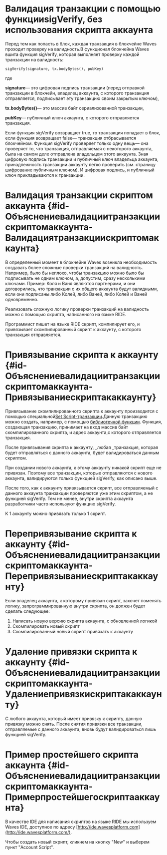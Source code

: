 # Валидация транзакции с помощью функцииsigVerify, без использования скрипта аккаунта

Перед тем как попасть в блок, каждая транзакция в блокчейне Waves проходит проверку на валидность.В функционал блокчейна Waves вшита функция sigVerify, которая выполняет проверку каждой транзакции на валидность:

```
sigVerify(signature, tx.bodyBytes(), pubKey)
```

где

**signature**— это цифровая подпись транзакции \(перед отправкой транзакции в блокчейн, владелец аккаунта, с которого транзакция отправляется, подписывает эту транзакцию своим закрытым ключом\),

**tx.bodyBytes\(\)**— это массив байт сериализованной транзакции,

**pubKey**— публичный ключ аккаунта, с которого отправляется транзакция.

Если функция sigVerify возвращает true, то транзакция попадает в блок, если функция возвращает false— транзакция отбрасывается блокчейном. Функция sigVerify проверяет только одну вещь— она проверяет то, что транзакция, отправляемая с некоторого аккаунта, была на самом деле отправлена владельцем этого аккаунта. Зная цифровую подпись транзакции и публичный ключ владельца аккаунта, принадлежность транзакции аккаунту легко проверить \(см. страницу шифрование публичным ключом\). И цифровая подпись, и публичный ключ прикладываются к транзакции.

# Валидация транзакции скриптом аккаунта {#id-Объяснениевалидациитранзакциискриптомаккаунта-Валидациятранзакциискриптомаккаунта}

В определенный момент в блокчейне Waves возникла необходимость создавать более сложные проверки транзакций на валидность. Например, было бы неплохо, чтобы транзакцию можно было бы подписывать не одним ключом, а, допустим, сразу несколькими ключами. Пример: Коля и Ваня являются партнерами, и они договорились, что транзакции с их общего аккаунта будут валидными, если они подписаны либо Колей, либо Ваней, либо Колей и Ваней одновременно.

Реализовать сложную логику проверки транзакций на валидность можно с помощью скрипта, написанного на языке RIDE.

Программист пишет на языке RIDE скрипт, компилирует его, и привязывает скомпилированный скрипт к аккаунту, с которого транзакция отправляется.

# Привязывание скрипта к аккаунту {#id-Объяснениевалидациитранзакциискриптомаккаунта-Привязываниескриптакаккаунту}

Привязывание скомпилированного скрипта к аккаунту производится с помощью специальной[Set Script-транзакции](https://docs.wavesplatform.com/en/waves-api-and-sdk/waves-node-rest-api/transactions.html#section-510c9bfa44d0430520a12c9113896f51).Данную транзакцию можно создать, например, с помощью [библиотечной функции](https://docs.wavesplatform.com/en/waves-api-and-sdk/client-libraries.html). Функция, создающая транзакцию, принимает на вход массив байт скомпилированного скрипта, и адрес аккаунта,с которого отправляется транзакция.

После привязывания скрипта к аккаунту, _любая _транзакция, которая будет отправляться с данного аккаунта, будет валидироваться данным скриптом.

При создании нового аккаунта, к этому аккаунту никакой скрипт еще не привязан. Поэтому все транзакции, которые отправляются с нового аккаунта, валидируются только функцией sigVerify, как описано выше.

После того, как к аккаунту привязывается скрипт, все отправляемый с данного аккаунта транзакции проверяются уже этим скриптом, а не функцией sigVerify. Тем не менее, внутри скрипта аккаунта разработчики часто используют функцию sigVerify.

К 1 аккаунту можно привязать только 1 скрипт.

# Перепривязывание скрипта к аккаунту {#id-Объяснениевалидациитранзакциискриптомаккаунта-Перепривязываниескриптакаккаунту}

Если владелец аккаунта, к которому привязан скрипт, захочет поменять логику, запрограммированную внутри скрипта, он должен будет сделать следующее:

1. Написать новую версию скрипта аккаунта, с обновленной логикой
2. Скомпилировать новый скрипт
3. Скомпилированный новый скрипт привязать к аккаунту

# Удаление привязки скрипта к аккаунту {#id-Объяснениевалидациитранзакциискриптомаккаунта-Удалениепривязкискриптакаккаунту}

С любого аккаунта, который имеет привязку к скрипту, данную привязку можно снять. После снятия привязки все транзакции, отправляемые с данного аккаунта, вновь будут валидироваться лишь функцией sigVerify.

# Пример простейшего скрипта аккаунта {#id-Объяснениевалидациитранзакциискриптомаккаунта-Примерпростейшегоскриптааккаунта}

В качестве IDE для написания скриптов на языке RIDE мы используем Waves IDE, доступное по адресу [http://ide.wavesplatform.com](http://ide.wavesplatform.com/).

Чтобы создать новый скрипт, кликнем на кнопку "New" и выберем пункт "Account Script".

